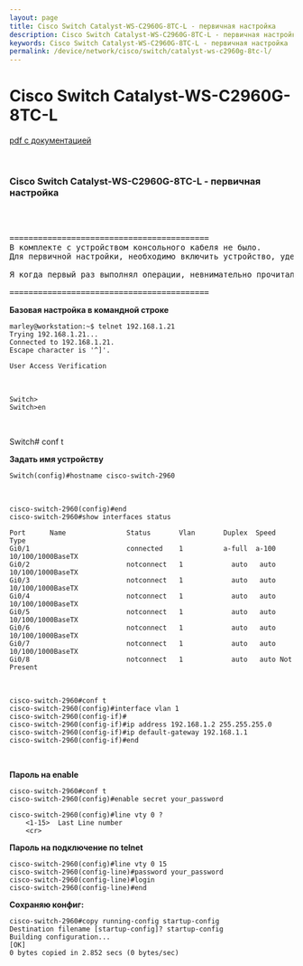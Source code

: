```yaml
---
layout: page
title: Cisco Switch Catalyst-WS-C2960G-8TC-L - первичная настройка
description: Cisco Switch Catalyst-WS-C2960G-8TC-L - первичная настройка
keywords: Cisco Switch Catalyst-WS-C2960G-8TC-L - первичная настройка
permalink: /device/network/cisco/switch/catalyst-ws-c2960g-8tc-l/
---
```


# Cisco Switch Catalyst-WS-C2960G-8TC-L

<a href="/files/books/Catalyst_2960_Switch_GSG_8port.pdf">pdf с документацией</a>

<br/>

### Cisco Switch Catalyst-WS-C2960G-8TC-L - первичная настройка

<br/>

<pre>

==========================================
В комплекте с устройством консольного кабеля не было.
Для первичной настройки, необходимо включить устройство, удерживать кнопку mode слева внизу на устройстве пока все индикаторы не станут зеленого цвета, далее необходимо подключиться к маршрутизатору http://10.0.0.1/ и уже там установить ip адрес устройства.

Я когда первый раз выполнял операции, невнимательно прочитал пошаговые инструкции из-за чего потерял много времени.

==========================================
</pre>

**Базовая настройка в командной строке**

```
marley@workstation:~$ telnet 192.168.1.21
Trying 192.168.1.21...
Connected to 192.168.1.21.
Escape character is '^]'.

User Access Verification
```

<br/>

```
Switch>
Switch>en
```

<br/>

Switch# conf t

**Задать имя устройству**

```
Switch(config)#hostname cisco-switch-2960
```

<br/>

```
cisco-switch-2960(config)#end
cisco-switch-2960#show interfaces status

Port      Name               Status       Vlan       Duplex  Speed Type
Gi0/1                        connected    1          a-full  a-100 10/100/1000BaseTX
Gi0/2                        notconnect   1            auto   auto 10/100/1000BaseTX
Gi0/3                        notconnect   1            auto   auto 10/100/1000BaseTX
Gi0/4                        notconnect   1            auto   auto 10/100/1000BaseTX
Gi0/5                        notconnect   1            auto   auto 10/100/1000BaseTX
Gi0/6                        notconnect   1            auto   auto 10/100/1000BaseTX
Gi0/7                        notconnect   1            auto   auto 10/100/1000BaseTX
Gi0/8                        notconnect   1            auto   auto Not Present
```

<br/>

```
cisco-switch-2960#conf t
cisco-switch-2960(config)#interface vlan 1
cisco-switch-2960(config-if)#
cisco-switch-2960(config-if)#ip address 192.168.1.2 255.255.255.0
cisco-switch-2960(config-if)#ip default-gateway 192.168.1.1
cisco-switch-2960(config-if)#end
```

<br/>

**Пароль на enable**

```
cisco-switch-2960#conf t
cisco-switch-2960(config)#enable secret your_password

cisco-switch-2960(config)#line vty 0 ?
    <1-15>  Last Line number
    <cr>
```

**Пароль на подключение по telnet**

```
cisco-switch-2960(config)#line vty 0 15
cisco-switch-2960(config-line)#password your_password
cisco-switch-2960(config-line)#login
cisco-switch-2960(config-line)#end
```

**Сохраняю конфиг:**

```
cisco-switch-2960#copy running-config startup-config
Destination filename [startup-config]? startup-config
Building configuration...
[OK]
0 bytes copied in 2.852 secs (0 bytes/sec)
```
